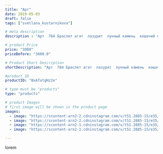 ```yaml
---
title: "Арт"
date: 2019-05-03
draft: false
tags: ["svetlana_kustarnikova"]

# meta description
description : "Арт  784 Браслет агат  лазурит  лунный камень  кошачий глаз"

# product Price
price: "3000"
priceBefore: "3600.0"

# Product Short Description
shortDescription: "Арт  784 Браслет агат  лазурит  лунный камень  кошачий глаз"

#product ID
productID: "BxAfatgHz2e"

# type must be "products"
type: "products"

# product Images
# first image will be shown in the product page
images:
  - image: "https://scontent-arn2-2.cdninstagram.com/v/t51.2885-15/e35/59274034_807392559637608_8027200200365299582_n.jpg?_nc_ht=scontent-arn2-2.cdninstagram.com&_nc_cat=100&_nc_ohc=i4ZgLRWUCDcAX-KvI3n&tp=1&oh=b06041493fb59ee083ffa1b667f7b2ad&oe=605F8969&ig_cache_key=MjAzNTc2NTE5NDE2MTgzNDI0Mw%3D%3D.2"
  - image: "https://scontent-arn2-2.cdninstagram.com/v/t51.2885-15/e35/57556944_389761204946924_2044011744232640013_n.jpg?_nc_ht=scontent-arn2-2.cdninstagram.com&_nc_cat=108&_nc_ohc=884xVvFu89YAX-4eUF0&tp=1&oh=20cfee4e168b27ad99d43916c202b3ea&oe=605E055F&ig_cache_key=MjAzNTc2NTE5NDE3MDEzODE3Nw%3D%3D.2"
  - image: "https://scontent-arn2-1.cdninstagram.com/v/t51.2885-15/e35/57488021_2049972168458925_9188209358302970144_n.jpg?_nc_ht=scontent-arn2-1.cdninstagram.com&_nc_cat=109&_nc_ohc=WJlJQ2-a3lgAX90OVja&tp=1&oh=35dbb00dec735f070e894da6a576d437&oe=605EAF4C&ig_cache_key=MjAzNTc2NTE5NDE4NzAxNDMyOQ%3D%3D.2"
  - image: "https://scontent-arn2-1.cdninstagram.com/v/t51.2885-15/e35/58468488_1028064254057142_5396912180934760218_n.jpg?_nc_ht=scontent-arn2-1.cdninstagram.com&_nc_cat=106&_nc_ohc=w2KA8ouqJq4AX97kPGU&tp=1&oh=eeeee604b52be0303b092f1420adf398&oe=605F37E7&ig_cache_key=MjAzNTc2NTE5NDE4NzA1Njc5Mw%3D%3D.2"

---
```

lorem
